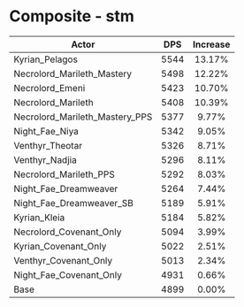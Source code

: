 # Composite - stm
| Actor | DPS | Increase |
|---|:---:|:---:|
|Kyrian_Pelagos|5544|13.17%|
|Necrolord_Marileth_Mastery|5498|12.22%|
|Necrolord_Emeni|5423|10.70%|
|Necrolord_Marileth|5408|10.39%|
|Necrolord_Marileth_Mastery_PPS|5377|9.77%|
|Night_Fae_Niya|5342|9.05%|
|Venthyr_Theotar|5326|8.71%|
|Venthyr_Nadjia|5296|8.11%|
|Necrolord_Marileth_PPS|5292|8.03%|
|Night_Fae_Dreamweaver|5264|7.44%|
|Night_Fae_Dreamweaver_SB|5189|5.91%|
|Kyrian_Kleia|5184|5.82%|
|Necrolord_Covenant_Only|5094|3.99%|
|Kyrian_Covenant_Only|5022|2.51%|
|Venthyr_Covenant_Only|5013|2.34%|
|Night_Fae_Covenant_Only|4931|0.66%|
|Base|4899|0.00%|
